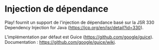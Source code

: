 # Injection de dépendance

Play! fournit un support de l'injection de dépendance basé sur la JSR 330 Dependency Injection for Java (https://jcp.org/en/jsr/detail?id=330).

L'implémentation par défaut est Guice (https://github.com/google/guice). Documentation : https://github.com/google/guice/wiki.

